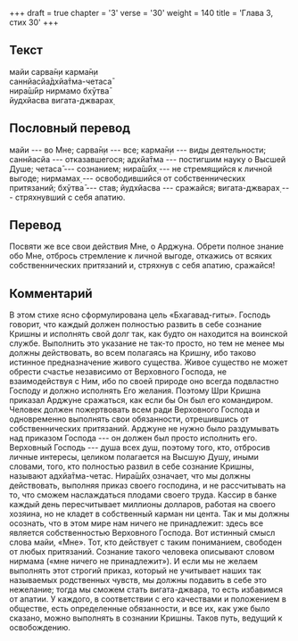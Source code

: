 +++
draft = true
chapter = '3'
verse = '30'
weight = 140
title = 'Глава 3, стих 30'
+++
## Текст

майи сарва̄н̣и карма̄н̣и  
саннйасйа̄дхйа̄тма-четаса̄  
нира̄ш́ӣр нирмамо бхӯтва̄  
йудхйасва вигата-джварах̣

## Пословный перевод

майи --- во Мне; сарва̄н̣и --- все; карма̄н̣и --- виды деятельности;
саннйасйа --- отказавшегося; адхйа̄тма --- постигшим науку о Высшей Душе;
четаса̄ --- сознанием; нира̄ш́ӣх̣ --- не стремящийся к личной выгоде;
нирмамах̣ --- освободившийся от собственнических притязаний; бхӯтва̄ ---
став; йудхйасва --- сражайся; вигата-джварах̣ --- стряхнувший с себя
апатию.

## Перевод

Посвяти же все свои действия Мне, о Арджуна. Обрети полное знание обо
Мне, отбрось стремление к личной выгоде, откажись от всяких
собственнических притязаний и, стряхнув с себя апатию, сражайся!

## Комментарий

В этом стихе ясно сформулирована цель «Бхагавад-гиты». Господь говорит,
что каждый должен полностью развить в себе сознание Кришны и исполнять
свой долг так, как будто он находится на воинской службе. Выполнить это
указание не так-то просто, но тем не менее мы должны действовать, во
всем полагаясь на Кришну, ибо таково истинное предназначение живого
существа. Живое существо не может обрести счастье независимо от
Верховного Господа, не взаимодействуя с Ним, ибо по своей природе оно
всегда подвластно Господу и должно исполнять Его желания. Поэтому Шри
Кришна приказал Арджуне сражаться, как если бы Он был его командиром.
Человек должен пожертвовать всем ради Верховного Господа и одновременно
выполнять свои обязанности, отрешившись от собственнических притязаний.
Арджуне не нужно было раздумывать над приказом Господа --- он должен был
просто исполнить его. Верховный Господь --- душа всех душ, поэтому того,
кто, отбросив личные интересы, целиком полагается на Высшую Душу, иными
словами, того, кто полностью развил в себе сознание Кришны, называют
адхйа̄тма-четас. Нира̄ш́ӣх̣ означает, что мы должны действовать, выполняя
приказ своего господина, и не рассчитывать на то, что сможем
наслаждаться плодами своего труда. Кассир в банке каждый день
пересчитывает миллионы долларов, работая на своего хозяина, но не кладет
в собственный карман ни цента. Так и мы должны осознать, что в этом мире
нам ничего не принадлежит: здесь все является собственностью Верховного
Господа. Вот истинный смысл слова майи, «Мне». Тот, кто действует с
таким пониманием, свободен от любых притязаний. Сознание такого человека
описывают словом нирмама («мне ничего не принадлежит»). И если мы не
желаем выполнять этот строгий приказ, который не учитывает наших так
называемых родственных чувств, мы должны подавить в себе это нежелание;
тогда мы сможем стать вигата-джвара, то есть избавимся от апатии. У
каждого, в соответствии с его качествами и положением в обществе, есть
определенные обязанности, и все их, как уже было сказано, можно
выполнять в сознании Кришны. Таков путь, ведущий к освобождению.
